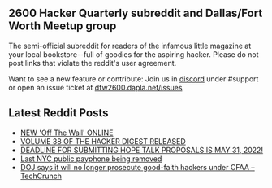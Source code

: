 ## 2600 Hacker Quarterly subreddit and Dallas/Fort Worth Meetup group
The semi-official subreddit for readers of the infamous little magazine at your local bookstore--full of goodies for the aspiring hacker. Please do not post links that violate the reddit's user agreement.

Want to see a new feature or contribute: 
Join us in [discord](https://dfw2600.dapla.net/chat) under #support or open an issue ticket at [dfw2600.dapla.net/issues](https://dfw2600.dapla.net/issues)

## Latest Reddit Posts
<!-- BLOG-POST-LIST:START -->
- [NEW 'Off The Wall' ONLINE](https://2600.com/wall/24-05-2022)
- [VOLUME 38 OF THE HACKER DIGEST RELEASED](https://2600.com/content/volume-38-hacker-digest-released)
- [DEADLINE FOR SUBMITTING HOPE TALK PROPOSALS  IS MAY 31, 2022!](https://2600.com/content/deadline-submitting-hope-talk-proposals-may-31-2022)
- [Last NYC public payphone being removed](https://www.reddit.com/r/2600/comments/uw385g/last_nyc_public_payphone_being_removed/)
- [DOJ says it will no longer prosecute good-faith hackers under CFAA – TechCrunch](https://www.reddit.com/r/2600/comments/utcsa2/doj_says_it_will_no_longer_prosecute_goodfaith/)
<!-- BLOG-POST-LIST:END -->
